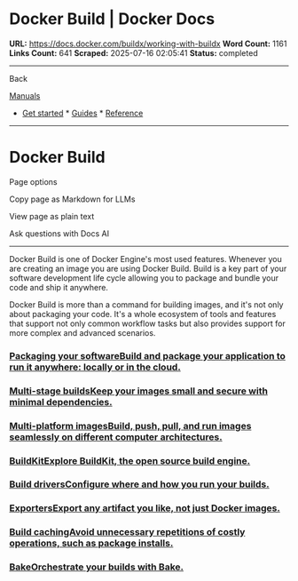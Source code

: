 # Docker Build | Docker Docs

**URL:** https://docs.docker.com/buildx/working-with-buildx
**Word Count:** 1161
**Links Count:** 641
**Scraped:** 2025-07-16 02:05:41
**Status:** completed

---

Back

[Manuals](https://docs.docker.com/manuals/)

  * [Get started](https://docs.docker.com/get-started/)   * [Guides](https://docs.docker.com/guides/)   * [Reference](https://docs.docker.com/reference/)

* * *

# Docker Build

Page options

Copy page as Markdown for LLMs

View page as plain text

Ask questions with Docs AI

* * *

Docker Build is one of Docker Engine's most used features. Whenever you are creating an image you are using Docker Build. Build is a key part of your software development life cycle allowing you to package and bundle your code and ship it anywhere.

Docker Build is more than a command for building images, and it's not only about packaging your code. It's a whole ecosystem of tools and features that support not only common workflow tasks but also provides support for more complex and advanced scenarios.

### [Packaging your softwareBuild and package your application to run it anywhere: locally or in the cloud.](https://docs.docker.com/build/concepts/overview/)

### [Multi-stage buildsKeep your images small and secure with minimal dependencies.](https://docs.docker.com/build/building/multi-stage/)

### [Multi-platform imagesBuild, push, pull, and run images seamlessly on different computer architectures.](https://docs.docker.com/build/building/multi-platform/)

### [BuildKitExplore BuildKit, the open source build engine.](https://docs.docker.com/build/buildkit/)

### [Build driversConfigure where and how you run your builds.](https://docs.docker.com/build/builders/drivers/)

### [ExportersExport any artifact you like, not just Docker images.](https://docs.docker.com/build/exporters/)

### [Build cachingAvoid unnecessary repetitions of costly operations, such as package installs.](https://docs.docker.com/build/cache/)

### [BakeOrchestrate your builds with Bake.](https://docs.docker.com/build/bake/)